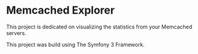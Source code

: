 Memcached Explorer
==================

This project is dedicated on visualizing the statistics from your 
Memcached servers.
 
 
This project was build using The Symfony 3 Framework.
